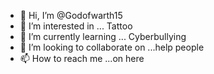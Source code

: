 - 👋 Hi, I’m @Godofwarth15
- 👀 I’m interested in ... Tattoo 
- 🌱 I’m currently learning ... Cyberbullying
- 💞️ I’m looking to collaborate on ...help people
- 📫 How to reach me ...on here

<!---
Godofwarth15/Godofwarth15 is a ✨ special ✨ repository because its `README.md` (this file) appears on your GitHub profile.
You can click the Preview link to take a look at your changes.
--->
